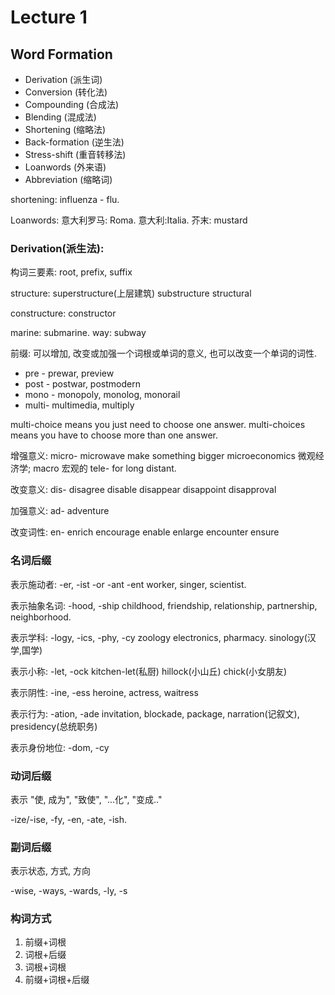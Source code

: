 # Lecture 1

## Word Formation

* Derivation (派生词)
* Conversion (转化法)
* Compounding (合成法)
* Blending (混成法)
* Shortening (缩略法)
* Back-formation (逆生法)
* Stress-shift (重音转移法)
* Loanwords (外来语)
* Abbreviation (缩略词)

shortening: influenza - flu.

Loanwords: 意大利罗马: Roma. 意大利:Italia. 芥末: mustard

### Derivation(派生法):

构词三要素: root, prefix, suffix

structure: superstructure(上层建筑)  substructure structural

constructure: constructor 

marine: submarine.  way: subway 

前缀: 可以增加, 改变或加强一个词根或单词的意义, 也可以改变一个单词的词性.

* pre -  prewar, preview
* post - postwar, postmodern 
* mono - monopoly, monolog, monorail
* multi- multimedia, multiply

multi-choice means you just need to choose one answer. multi-choices means you have to choose more than one answer. 

增强意义: micro- microwave  make something bigger microeconomics 微观经济学; macro 宏观的 tele- for long distant.

改变意义: dis- disagree  disable disappear disappoint disapproval 

加强意义: ad- adventure 

改变词性: en- enrich encourage enable enlarge encounter ensure

### 名词后缀

表示施动者: -er, -ist -or -ant -ent  worker, singer, scientist.

表示抽象名词: -hood, -ship childhood, friendship, relationship, partnership, neighborhood.

表示学科: -logy, -ics, -phy, -cy  zoology electronics, pharmacy. sinology(汉学,国学)

表示小称: -let, -ock  kitchen-let(私厨) hillock(小山丘)  chick(小女朋友)

表示阴性: -ine, -ess  heroine, actress, waitress

表示行为: -ation, -ade  invitation, blockade, package, narration(记叙文), presidency(总统职务) 

表示身份地位: -dom, -cy

### 动词后缀

表示 "使, 成为", "致使", "...化", "变成.."

-ize/-ise, -fy, -en, -ate, -ish.

### 副词后缀

表示状态, 方式, 方向

-wise, -ways, -wards, -ly, -s

### 构词方式

1. 前缀+词根
2. 词根+后缀
3. 词根+词根
4. 前缀+词根+后缀
